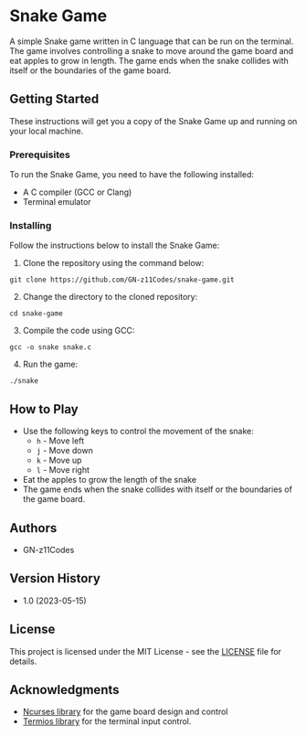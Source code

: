 # Snake Game
A simple Snake game written in C language that can be run on the terminal. The game involves controlling a snake to move around the game board and eat apples to grow in length. The game ends when the snake collides with itself or the boundaries of the game board.

## Getting Started
These instructions will get you a copy of the Snake Game up and running on your local machine.

### Prerequisites
To run the Snake Game, you need to have the following installed:
- A C compiler (GCC or Clang)
- Terminal emulator

### Installing
Follow the instructions below to install the Snake Game:
1. Clone the repository using the command below:
```
git clone https://github.com/GN-z11Codes/snake-game.git
```
2. Change the directory to the cloned repository:
```
cd snake-game
```
3. Compile the code using GCC:
```
gcc -o snake snake.c
```
4. Run the game:
```
./snake
```

## How to Play
- Use the following keys to control the movement of the snake:
  - `h` - Move left
  - `j` - Move down
  - `k` - Move up
  - `l` - Move right
- Eat the apples to grow the length of the snake
- The game ends when the snake collides with itself or the boundaries of the game board.

## Authors
- GN-z11Codes

## Version History
- 1.0 (2023-05-15)

## License
This project is licensed under the MIT License - see the [LICENSE](LICENSE) file for details.

## Acknowledgments
- [Ncurses library](https://invisible-island.net/ncurses/) for the game board design and control
- [Termios library](https://linux.die.net/man/3/termios) for the terminal input control.
